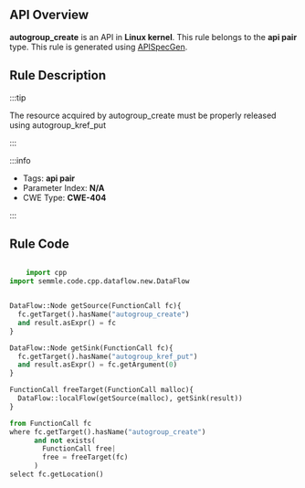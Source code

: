 ---
---


## API Overview
**autogroup_create** is an API in **Linux kernel**. This rule belongs to the **api pair** type. This rule is generated using [APISpecGen](../../tools/APISpecGen).
## Rule Description

:::tip

The resource acquired by autogroup_create must be properly released using autogroup_kref_put

:::

:::info

- Tags: **api pair**
- Parameter Index: **N/A**
- CWE Type: **CWE-404**

:::

## Rule Code
```python

    import cpp
import semmle.code.cpp.dataflow.new.DataFlow


DataFlow::Node getSource(FunctionCall fc){
  fc.getTarget().hasName("autogroup_create")
  and result.asExpr() = fc
}

DataFlow::Node getSink(FunctionCall fc){
  fc.getTarget().hasName("autogroup_kref_put")
  and result.asExpr() = fc.getArgument(0)
}

FunctionCall freeTarget(FunctionCall malloc){
  DataFlow::localFlow(getSource(malloc), getSink(result))
}

from FunctionCall fc
where fc.getTarget().hasName("autogroup_create")
      and not exists(
        FunctionCall free| 
        free = freeTarget(fc)
      )
select fc.getLocation()

    
```